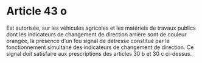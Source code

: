 # Article 43 o

Est autorisée, sur les véhicules agricoles et les matériels de travaux publics dont les indicateurs de changement de direction arrière sont de couleur orangée, la présence d'un feu signal de détresse constitué par le fonctionnement simultané des indicateurs de chan­gement de direction. Ce signal doit satisfaire aux prescriptions des articles 30 b et 30 c ci-dessus.
